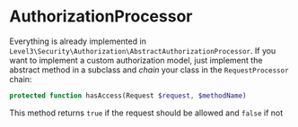 AuthorizationProcessor
===
Everything is already implemented in `Level3\Security\Authorization\AbstractAuthorizationProcessor`. If you want to implement a custom authorization model, just implement the abstract method in a subclass and *chain* your class in the `RequestProcessor` chain:

```PHP
protected function hasAccess(Request $request, $methodName)
```
This method returns `true` if the request should be allowed and `false` if not